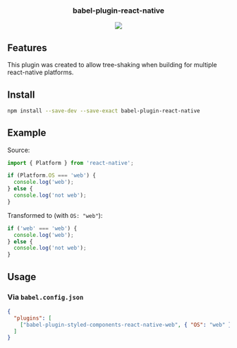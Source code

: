 <h3 align="center">
  babel-plugin-react-native
</h3>

<p align="center">
  <a href="https://npmjs.org/package/babel-plugin-react-native"><img src="https://img.shields.io/npm/v/babel-plugin-react-native.svg?style=flat-square"></a>
</p>

## Features

This plugin was created to allow tree-shaking when building for multiple react-native platforms.

## Install

```bash
npm install --save-dev --save-exact babel-plugin-react-native
```

## Example

Source:

```js
import { Platform } from 'react-native';

if (Platform.OS === 'web') {
  console.log('web');
} else {
  console.log('not web');
}
```

Transformed to (with `OS: "web"`):

```js
if ('web' === 'web') {
  console.log('web');
} else {
  console.log('not web');
}
```

## Usage

### Via `babel.config.json`

```json
{
  "plugins": [
    ["babel-plugin-styled-components-react-native-web", { "OS": "web" }]
  ]
}
```
